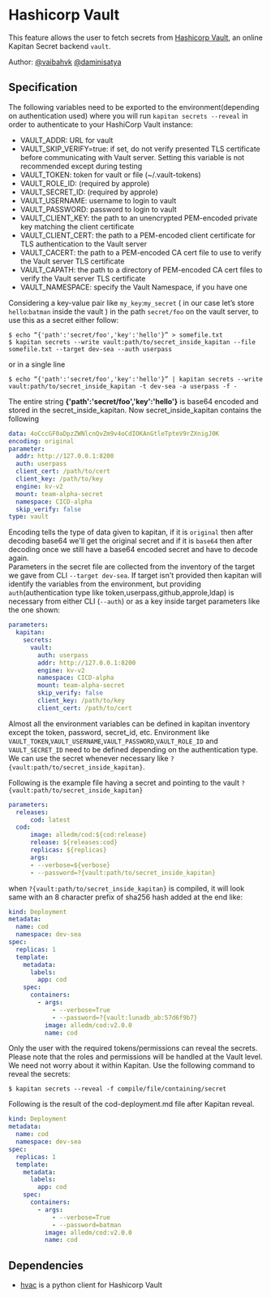 # Hashicorp Vault  
  
This feature allows the user to fetch secrets from [Hashicorp Vault](https://www.vaultproject.io/), an online Kapitan Secret backend `vault`.  
  
Author: [@vaibahvk](https://github.com/vaibhavk) [@daminisatya](https://github.com/daminisatya)  
## Specification  
  
The following variables need to be exported to the environment(depending on authentication used) where you will run `kapitan secrets --reveal` in order to authenticate to your HashiCorp Vault instance:  
* VAULT_ADDR: URL for vault  
* VAULT_SKIP_VERIFY=true: if set, do not verify presented TLS certificate before communicating with Vault server. Setting this variable is not recommended except during testing  
* VAULT_TOKEN: token for vault or file (~/.vault-tokens)  
* VAULT_ROLE_ID: (required by approle)  
* VAULT_SECRET_ID: (required by approle)  
* VAULT_USERNAME: username to login to vault  
* VAULT_PASSWORD: password to login to vault  
* VAULT_CLIENT_KEY: the path to an unencrypted PEM-encoded private key matching the client certificate  
* VAULT_CLIENT_CERT: the path to a PEM-encoded client certificate for TLS authentication to the Vault server  
* VAULT_CACERT: the path to a PEM-encoded CA cert file to use to verify the Vault server TLS certificate  
* VAULT_CAPATH: the path to a directory of PEM-encoded CA cert files to verify the Vault server TLS certificate  
* VAULT_NAMESPACE: specify the Vault Namespace, if you have one  
  
Considering a key-value pair like `my_key`:`my_secret` ( in our case let’s store `hello`:`batman` inside the vault ) in the path `secret/foo` on the vault server, to use this as a secret either follow:  
  
```shell  
$ echo “{'path':'secret/foo','key':'hello'}” > somefile.txt  
$ kapitan secrets --write vault:path/to/secret_inside_kapitan --file somefile.txt --target dev-sea --auth userpass 
```  
or in a single line  
```shell  
$ echo “{'path':'secret/foo','key':'hello'}” | kapitan secrets --write vault:path/to/secret_inside_kapitan -t dev-sea -a userpass -f -  
```  
The entire string __{'path':'secret/foo','key':'hello'}__ is base64 encoded and stored in the secret_inside_kapitan. Now secret_inside_kapitan contains the following  
  
```yaml    
data: 4oCccGF0aDpzZWNlcnQvZm9v4oCdIOKAnGtleTpteV9rZXnigJ0K  
encoding: original  
parameter:
  addr: http://127.0.0.1:8200
  auth: userpass
  client_cert: /path/to/cert
  client_key: /path/to/key
  engine: kv-v2
  mount: team-alpha-secret
  namespace: CICD-alpha
  skip_verify: false
type: vault  
```  
  
Encoding tells the type of data given to kapitan, if it is `original` then after decoding base64 we'll get the original secret and if it is `base64` then after decoding once we still have a base64 encoded secret and have to decode again.  
Parameters in the secret file are collected from the inventory of the target we gave from CLI `--target dev-sea`. If target isn't provided then kapitan will identify the variables from the environment, but providing `auth`(authentication type like token,userpass,github,approle,ldap) is necessary from either CLI (`--auth`) or as a key inside target parameters like the one shown:  
  
```yaml  
parameters:
  kapitan:
    secrets:
      vault:
        auth: userpass
        addr: http://127.0.0.1:8200
        engine: kv-v2
        namespace: CICD-alpha
        mount: team-alpha-secret
        skip_verify: false
        client_key: /path/to/key
        client_cert: /path/to/cert
```
  
Almost all the environment variables can be defined in kapitan inventory except the token, password, secret_id, etc. Environment like `VAULT_TOKEN`,`VAULT_USERNAME`,`VAULT_PASSWORD`,`VAULT_ROLE_ID` and `VAULT_SECRET_ID` need to be defined depending on the authentication type.   
We can use the secret whenever necessary like `?{vault:path/to/secret_inside_kapitan}`.  
  
Following is the example file having a secret and pointing to the vault `?{vault:path/to/secret_inside_kapitan}`  
  
```yaml    
parameters:  
  releases:  
	  cod: latest  
  cod:  
	  image: alledm/cod:${cod:release}  
	  release: ${releases:cod}  
	  replicas: ${replicas}  
	  args:  
	  - --verbose=${verbose}  
      - --password=?{vault:path/to/secret_inside_kapitan}
```  
  
when `?{vault:path/to/secret_inside_kapitan}` is compiled, it will look same with an 8 character prefix of sha256 hash added at the end like:  
```yaml  
kind: Deployment
metadata:
  name: cod
  namespace: dev-sea
spec:
  replicas: 1
  template:
    metadata:
      labels:
        app: cod
    spec:
      containers:
        - args:
            - --verbose=True
            - --password=?{vault:lunadb_ab:57d6f9b7}
          image: alledm/cod:v2.0.0
          name: cod
``` 
  
Only the user with the required tokens/permissions can reveal the secrets. Please note that the roles and permissions will be handled at the Vault level. We need not worry about it within Kapitan. Use the following command to reveal the secrets:  

```shell  
$ kapitan secrets --reveal -f compile/file/containing/secret  
```  

Following is the result of the cod-deployment.md file after Kapitan reveal.

```yaml  
kind: Deployment
metadata:
  name: cod
  namespace: dev-sea
spec:
  replicas: 1
  template:
    metadata:
      labels:
        app: cod
    spec:
      containers:
        - args:
            - --verbose=True
            - --password=batman
          image: alledm/cod:v2.0.0
          name: cod
```  

## Dependencies  
 
- [hvac](https://github.com/hvac/hvac) is a python client for Hashicorp Vault
